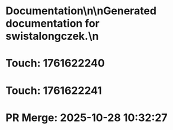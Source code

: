 # Documentation\n\nGenerated documentation for swistalongczek.\n

# Touch: 1761622240

# Touch: 1761622241

# PR Merge: 2025-10-28 10:32:27
